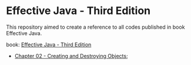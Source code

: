 Effective Java - Third Edition
=================================

This repository aimed to create a reference to all codes published in book Effective Java.

book: [Effective Java - Third Edition](https://www.amazon.com/Effective-Java-3rd-Joshua-Bloch/dp/0134685997)

* [Chapter 02 - Creating and Destroying Objects](./src/main/java/chapter02);